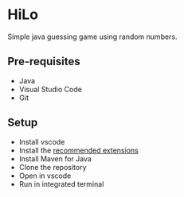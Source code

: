# HiLo

Simple java guessing game using random numbers.

## Pre-requisites

- Java
- Visual Studio Code
- Git

## Setup

- Install vscode
- Install the [recommended extensions](https://code.visualstudio.com/docs/languages/java)
- Install Maven for Java
- Clone the repository 
- Open in vscode
- Run in integrated terminal
